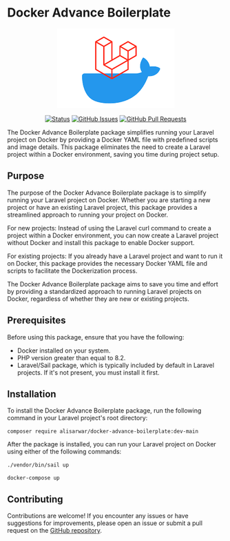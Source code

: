 # Docker Advance Boilerplate

<p align="center"><img src="/art/logo.png" alt="Docker Advance Boilerplate"></p>

<div align="center">

[![Status](https://img.shields.io/badge/status-active-success.svg)]()
[![GitHub Issues](https://img.shields.io/github/issues/alibinsarwar/docker-advance-boilerplate)](https://github.com/alibinsarwar/docker-advance-boilerplate/issues)
[![GitHub Pull Requests](https://img.shields.io/github/issues-pr/alibinsarwar/docker-advance-boilerplate)](https://github.com/alibinsarwar/docker-advance-boilerplate/pulls)

</div>

The Docker Advance Boilerplate package simplifies running your Laravel project on Docker by providing a Docker YAML file with predefined scripts and image details. This package eliminates the need to create a Laravel project within a Docker environment, saving you time during project setup.

## Purpose

The purpose of the Docker Advance Boilerplate package is to simplify running your Laravel project on Docker. Whether you are starting a new project or have an existing Laravel project, this package provides a streamlined approach to running your project on Docker.

For new projects: Instead of using the Laravel curl command to create a project within a Docker environment, you can now create a Laravel project without Docker and install this package to enable Docker support.

For existing projects: If you already have a Laravel project and want to run it on Docker, this package provides the necessary Docker YAML file and scripts to facilitate the Dockerization process.

The Docker Advance Boilerplate package aims to save you time and effort by providing a standardized approach to running Laravel projects on Docker, regardless of whether they are new or existing projects.

## Prerequisites

Before using this package, ensure that you have the following:

- Docker installed on your system.
- PHP version greater than equal to 8.2.
- Laravel/Sail package, which is typically included by default in Laravel projects. If it's not present, you must install it first.

## Installation

To install the Docker Advance Boilerplate package, run the following command in your Laravel project's root directory:

```shell
composer require alisarwar/docker-advance-boilerplate:dev-main

```

After the package is installed, you can run your Laravel project on Docker using either of the following commands:

```shell
./vendor/bin/sail up

```

```shell
docker-compose up

```

## Contributing

Contributions are welcome! If you encounter any issues or have suggestions for improvements, please open an issue or submit a pull request on the [GitHub repository](https://github.com/alibinsarwar/docker-advance-boilerplate).

